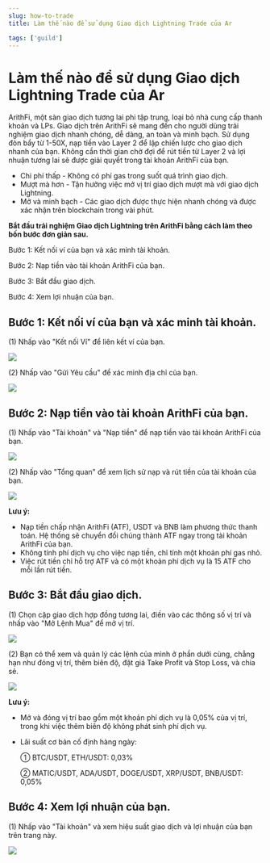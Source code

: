 ```yaml
---
slug: how-to-trade
title: Làm thế nào để sử dụng Giao dịch Lightning Trade của Ar

tags: ['guild']
---
```


# Làm thế nào để sử dụng Giao dịch Lightning Trade của Ar

ArithFi, một sàn giao dịch tương lai phi tập trung, loại bỏ nhà cung cấp thanh khoản và LPs. Giao dịch trên ArithFi sẽ mang đến cho người dùng trải nghiệm giao dịch nhanh chóng, dễ dàng, an toàn và minh bạch. Sử dụng đòn bẩy từ 1-50X, nạp tiền vào Layer 2 để lập chiến lược cho giao dịch nhanh của bạn. Không cần thời gian chờ đợi để rút tiền từ Layer 2 và lợi nhuận tương lai sẽ được giải quyết trong tài khoản ArithFi của bạn.

- Chi phí thấp - Không có phí gas trong suốt quá trình giao dịch.
- Mượt mà hơn - Tận hưởng việc mở vị trí giao dịch mượt mà với giao dịch Lightning.
- Mở và minh bạch - Các giao dịch được thực hiện nhanh chóng và được xác nhận trên blockchain trong vài phút.

**Bắt đầu trải nghiệm Giao dịch Lightning trên ArithFi bằng cách làm theo bốn bước đơn giản sau.**

Bước 1: Kết nối ví của bạn và xác minh tài khoản.

Bước 2: Nạp tiền vào tài khoản ArithFi của bạn.

Bước 3: Bắt đầu giao dịch.

Bước 4: Xem lợi nhuận của bạn.

## Bước 1: Kết nối ví của bạn và xác minh tài khoản.

(1) Nhấp vào "Kết nối Ví" để liên kết ví của bạn.

![](https://bafybeicp5kgnfe7q6vtc6jlprv33setne7hmdwhwthop2juj7j3e257df4.ipfs.nftstorage.link/11.png)

(2) Nhấp vào "Gửi Yêu cầu" để xác minh địa chỉ của bạn.

![](https://bafybeicp5kgnfe7q6vtc6jlprv33setne7hmdwhwthop2juj7j3e257df4.ipfs.nftstorage.link/22.png)

## Bước 2: Nạp tiền vào tài khoản ArithFi của bạn.

(1) Nhấp vào "Tài khoản" và "Nạp tiền" để nạp tiền vào tài khoản ArithFi của bạn.

![](https://bafybeicp5kgnfe7q6vtc6jlprv33setne7hmdwhwthop2juj7j3e257df4.ipfs.nftstorage.link/33.png)

(2) Nhấp vào "Tổng quan" để xem lịch sử nạp và rút tiền của tài khoản của bạn.

![](https://bafybeicp5kgnfe7q6vtc6jlprv33setne7hmdwhwthop2juj7j3e257df4.ipfs.nftstorage.link/44.png)

**Lưu ý:**

- Nạp tiền chấp nhận ArithFi (ATF), USDT và BNB làm phương thức thanh toán. Hệ thống sẽ chuyển đổi chúng thành ATF ngay trong tài khoản ArithFi của bạn.
- Không tính phí dịch vụ cho việc nạp tiền, chỉ tính một khoản phí gas nhỏ.
- Việc rút tiền chỉ hỗ trợ ATF và có một khoản phí dịch vụ là 15 ATF cho mỗi lần rút tiền.

## Bước 3: Bắt đầu giao dịch.

(1) Chọn cặp giao dịch hợp đồng tương lai, điền vào các thông số vị trí và nhấp vào "Mở Lệnh Mua" để mở vị trí.

![](https://bafybeicntexafcnvlomi7jm5u5m7fv24lse2giw3znzb2zkpfe4pcls5ki.ipfs.nftstorage.link/ATF1.png)

(2) Bạn có thể xem và quản lý các lệnh của mình ở phần dưới cùng, chẳng hạn như đóng vị trí, thêm biên độ, đặt giá Take Profit và Stop Loss, và chia sẻ.

![](https://bafybeicntexafcnvlomi7jm5u5m7fv24lse2giw3znzb2zkpfe4pcls5ki.ipfs.nftstorage.link/ATF2.png)

**Lưu ý:**

- Mở và đóng vị trí bao gồm một khoản phí dịch vụ là 0,05% của vị trí, trong khi việc thêm biên độ không phát sinh phí dịch vụ.

- Lãi suất cơ bản cố định hàng ngày:

  ① BTC/USDT, ETH/USDT: 0,03%

  ② MATIC/USDT, ADA/USDT, DOGE/USDT, XRP/USDT, BNB/USDT: 0,05%



## Bước 4: Xem lợi nhuận của bạn.

(1) Nhấp vào "Tài khoản" và xem hiệu suất giao dịch và lợi nhuận của bạn trên trang này.

![](https://bafybeicp5kgnfe7q6vtc6jlprv33setne7hmdwhwthop2juj7j3e257df4.ipfs.nftstorage.link/77.png)